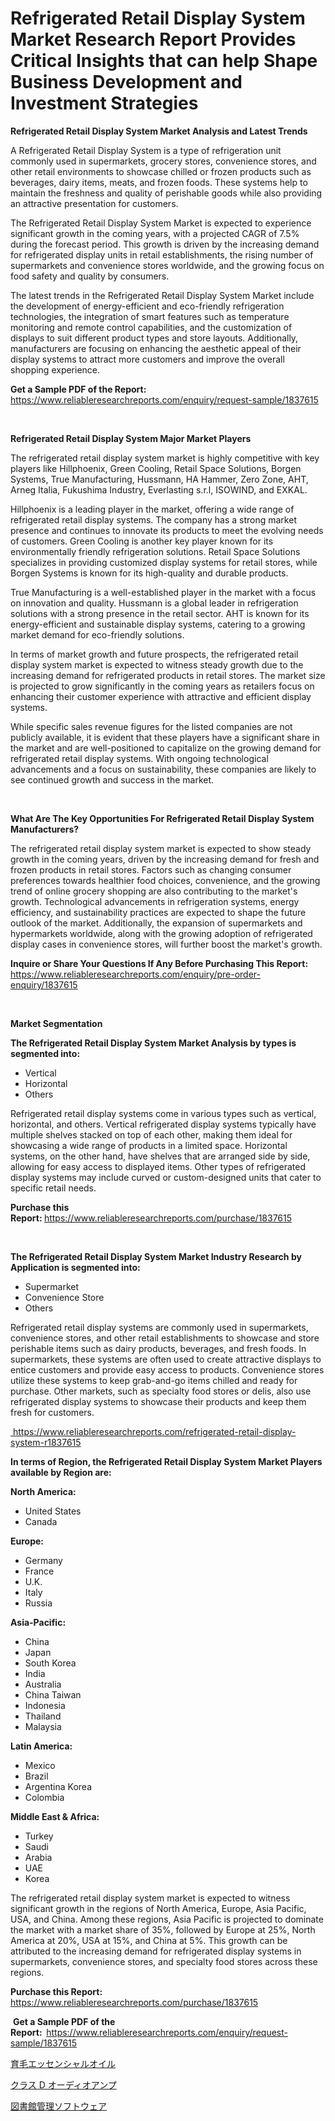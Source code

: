 <p><h1>Refrigerated Retail Display System Market Research Report Provides Critical Insights that can help Shape Business Development and Investment Strategies</h1></p><p><strong>Refrigerated Retail Display System Market Analysis and Latest Trends</strong></p>
<p><p>A Refrigerated Retail Display System is a type of refrigeration unit commonly used in supermarkets, grocery stores, convenience stores, and other retail environments to showcase chilled or frozen products such as beverages, dairy items, meats, and frozen foods. These systems help to maintain the freshness and quality of perishable goods while also providing an attractive presentation for customers.</p><p>The Refrigerated Retail Display System Market is expected to experience significant growth in the coming years, with a projected CAGR of 7.5% during the forecast period. This growth is driven by the increasing demand for refrigerated display units in retail establishments, the rising number of supermarkets and convenience stores worldwide, and the growing focus on food safety and quality by consumers.</p><p>The latest trends in the Refrigerated Retail Display System Market include the development of energy-efficient and eco-friendly refrigeration technologies, the integration of smart features such as temperature monitoring and remote control capabilities, and the customization of displays to suit different product types and store layouts. Additionally, manufacturers are focusing on enhancing the aesthetic appeal of their display systems to attract more customers and improve the overall shopping experience.</p></p>
<p><strong>Get a Sample PDF of the Report:&nbsp;</strong> <a href="https://www.reliableresearchreports.com/enquiry/request-sample/1837615">https://www.reliableresearchreports.com/enquiry/request-sample/1837615</a></p>
<p>&nbsp;</p>
<p><strong>Refrigerated Retail Display System Major Market Players</strong></p>
<p><p>The refrigerated retail display system market is highly competitive with key players like Hillphoenix, Green Cooling, Retail Space Solutions, Borgen Systems, True Manufacturing, Hussmann, HA Hammer, Zero Zone, AHT, Arneg Italia, Fukushima Industry, Everlasting s.r.l, ISOWIND, and EXKAL.</p><p>Hillphoenix is a leading player in the market, offering a wide range of refrigerated retail display systems. The company has a strong market presence and continues to innovate its products to meet the evolving needs of customers. Green Cooling is another key player known for its environmentally friendly refrigeration solutions. Retail Space Solutions specializes in providing customized display systems for retail stores, while Borgen Systems is known for its high-quality and durable products.</p><p>True Manufacturing is a well-established player in the market with a focus on innovation and quality. Hussmann is a global leader in refrigeration solutions with a strong presence in the retail sector. AHT is known for its energy-efficient and sustainable display systems, catering to a growing market demand for eco-friendly solutions.</p><p>In terms of market growth and future prospects, the refrigerated retail display system market is expected to witness steady growth due to the increasing demand for refrigerated products in retail stores. The market size is projected to grow significantly in the coming years as retailers focus on enhancing their customer experience with attractive and efficient display systems.</p><p>While specific sales revenue figures for the listed companies are not publicly available, it is evident that these players have a significant share in the market and are well-positioned to capitalize on the growing demand for refrigerated retail display systems. With ongoing technological advancements and a focus on sustainability, these companies are likely to see continued growth and success in the market.</p></p>
<p>&nbsp;</p>
<p><strong>What Are The Key Opportunities For Refrigerated Retail Display System Manufacturers?</strong></p>
<p><p>The refrigerated retail display system market is expected to show steady growth in the coming years, driven by the increasing demand for fresh and frozen products in retail stores. Factors such as changing consumer preferences towards healthier food choices, convenience, and the growing trend of online grocery shopping are also contributing to the market's growth. Technological advancements in refrigeration systems, energy efficiency, and sustainability practices are expected to shape the future outlook of the market. Additionally, the expansion of supermarkets and hypermarkets worldwide, along with the growing adoption of refrigerated display cases in convenience stores, will further boost the market's growth.</p></p>
<p><strong>Inquire or Share Your Questions If Any Before Purchasing This Report:</strong> <a href="https://www.reliableresearchreports.com/enquiry/pre-order-enquiry/1837615">https://www.reliableresearchreports.com/enquiry/pre-order-enquiry/1837615</a></p>
<p>&nbsp;</p>
<p><strong>Market Segmentation</strong></p>
<p><strong>The Refrigerated Retail Display System Market Analysis by types is segmented into:</strong></p>
<p><ul><li>Vertical</li><li>Horizontal</li><li>Others</li></ul></p>
<p><p>Refrigerated retail display systems come in various types such as vertical, horizontal, and others. Vertical refrigerated display systems typically have multiple shelves stacked on top of each other, making them ideal for showcasing a wide range of products in a limited space. Horizontal systems, on the other hand, have shelves that are arranged side by side, allowing for easy access to displayed items. Other types of refrigerated display systems may include curved or custom-designed units that cater to specific retail needs.</p></p>
<p><strong>Purchase this Report:&nbsp;</strong><a href="https://www.reliableresearchreports.com/purchase/1837615">https://www.reliableresearchreports.com/purchase/1837615</a></p>
<p>&nbsp;</p>
<p><strong>The Refrigerated Retail Display System Market Industry Research by Application is segmented into:</strong></p>
<p><ul><li>Supermarket</li><li>Convenience Store</li><li>Others</li></ul></p>
<p><p>Refrigerated retail display systems are commonly used in supermarkets, convenience stores, and other retail establishments to showcase and store perishable items such as dairy products, beverages, and fresh foods. In supermarkets, these systems are often used to create attractive displays to entice customers and provide easy access to products. Convenience stores utilize these systems to keep grab-and-go items chilled and ready for purchase. Other markets, such as specialty food stores or delis, also use refrigerated display systems to showcase their products and keep them fresh for customers.</p></p>
<p><a href="https://www.reliableresearchreports.com/refrigerated-retail-display-system-r1837615">&nbsp;https://www.reliableresearchreports.com/refrigerated-retail-display-system-r1837615</a></p>
<p><strong>In terms of Region, the Refrigerated Retail Display System Market Players available by Region are:</strong></p>
<p>
    <p> <strong> North America: </strong>
        <ul>
            <li>United States</li>
            <li>Canada</li>
        </ul>
        </p> 
    <p> <strong> Europe: </strong>
        <ul>
            <li>Germany</li>
            <li>France</li>
            <li>U.K.</li>
            <li>Italy</li>
            <li>Russia</li>
        </ul>
        </p> 
    <p> <strong> Asia-Pacific: </strong>
        <ul>
            <li>China</li>
            <li>Japan</li>
            <li>South Korea</li>
            <li>India</li>
            <li>Australia</li>
            <li>China Taiwan</li>
            <li>Indonesia</li>
            <li>Thailand</li>
            <li>Malaysia</li>
        </ul>
        </p> 
    <p> <strong> Latin America: </strong>
        <ul>
            <li>Mexico</li>
            <li>Brazil</li>
            <li>Argentina Korea</li>
            <li>Colombia</li>
        </ul>
        </p> 
    <p> <strong> Middle East & Africa: </strong>
        <ul>
            <li>Turkey</li>
            <li>Saudi</li>
            <li>Arabia</li>
            <li>UAE</li>
            <li>Korea</li>
        </ul>
    </p>
    </p>
<p><p>The refrigerated retail display system market is expected to witness significant growth in the regions of North America, Europe, Asia Pacific, USA, and China. Among these regions, Asia Pacific is projected to dominate the market with a market share of 35%, followed by Europe at 25%, North America at 20%, USA at 15%, and China at 5%. This growth can be attributed to the increasing demand for refrigerated display systems in supermarkets, convenience stores, and specialty food stores across these regions.</p></p>
<p><strong>Purchase this Report: </strong><a href="https://www.reliableresearchreports.com/purchase/1837615">https://www.reliableresearchreports.com/purchase/1837615</a></p>
<p>&nbsp;<strong>Get a Sample PDF of the Report:&nbsp;&nbsp;</strong><a href="https://www.reliableresearchreports.com/enquiry/request-sample/1837615">https://www.reliableresearchreports.com/enquiry/request-sample/1837615</a></p>
<p><strong></strong></p>
<p><p><a href="https://medium.com/@alfredodance/%E9%AB%AA%E3%81%AE%E6%88%90%E9%95%B7%E3%81%AB%E5%BF%85%E8%A6%81%E3%81%AA%E3%82%A8%E3%83%83%E3%82%BB%E3%83%B3%E3%82%B7%E3%83%A3%E3%83%AB%E3%82%AA%E3%82%A4%E3%83%AB%E5%B8%82%E5%A0%B4%E5%B1%95%E6%9C%9B-%E6%A5%AD%E7%95%8C%E6%A6%82%E8%A6%81%E3%81%A8%E4%BA%88%E6%B8%AC-2024%E5%B9%B4%E3%81%8B%E3%82%892031%E5%B9%B4-b877573b5ab3">育毛エッセンシャルオイル</a></p><p><a href="https://medium.com/@trevawiszk20231/%E3%82%AF%E3%83%A9%E3%82%B9d%E3%82%AA%E3%83%BC%E3%83%87%E3%82%A3%E3%82%AA%E3%82%A2%E3%83%B3%E3%83%97%E5%B8%82%E5%A0%B4%E3%81%AE%E8%A6%8F%E6%A8%A1-cagr-%E3%83%88%E3%83%AC%E3%83%B3%E3%83%89-2024-2030-1b256543f5ba">クラス D オーディオアンプ</a></p><p><a href="https://github.com/mohamedbakry57/Market-Research-Report-List-3/blob/main/830102242417.md">図書館管理ソフトウェア</a></p></p>